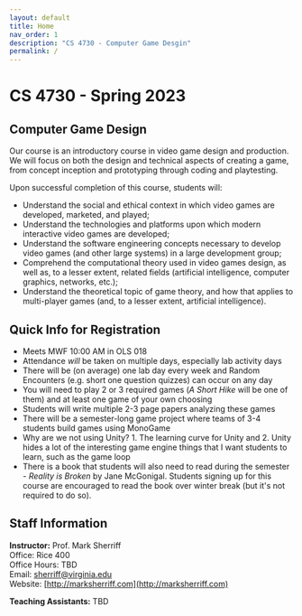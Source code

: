 ```yaml
---
layout: default
title: Home
nav_order: 1
description: "CS 4730 - Computer Game Desgin"
permalink: /
---
```


# CS 4730 - Spring 2023
## Computer Game Design
Our course is an introductory course in video game design and production. We will focus on both the design and technical aspects of creating a game, from concept inception and prototyping through coding and playtesting.

Upon successful completion of this course, students will:

* Understand the social and ethical context in which video games are developed, marketed, and played;
* Understand the technologies and platforms upon which modern interactive video games are developed;
* Understand the software engineering concepts necessary to develop video games (and other large systems) in a large development group;
* Comprehend the computational theory used in video games design, as well as, to a lesser extent, related fields (artificial intelligence, computer graphics, networks, etc.);
* Understand the theoretical topic of game theory, and how that applies to multi-player games (and, to a lesser extent, artificial intelligence).

## Quick Info for Registration

* Meets MWF 10:00 AM in OLS 018
* Attendance _will_ be taken on multiple days, especially lab activity days
* There will be (on average) one lab day every week and Random Encounters (e.g. short one question quizzes) can occur on any day
* You will need to play 2 or 3 required games (_A Short Hike_ will be one of them) and at least one game of your own choosing
* Students will write multiple 2-3 page papers analyzing these games
* There will be a semester-long game project where teams of 3-4 students build games using MonoGame
* Why are we not using Unity?  1. The learning curve for Unity and 2. Unity hides a lot of the interesting game engine things that I want students to learn, such as the game loop
* There is a book that students will also need to read during the semester - _Reality is Broken_ by Jane McGonigal.  Students signing up for this course are encouraged to read the book over winter break (but it's not required to do so).

## Staff Information
__Instructor:__ Prof. Mark Sherriff   
Office: Rice 400   
Office Hours: TBD   
Email: [sherriff@virginia.edu](mailto:sherriff@virginia.edu)    
Website: [http://marksherriff.com](http://marksherriff.com)    

__Teaching Assistants:__ TBD    
